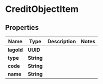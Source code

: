 

# CreditObjectItem


## Properties

| Name | Type | Description | Notes |
|------------ | ------------- | ------------- | -------------|
|**lagoId** | **UUID** |  |  |
|**type** | **String** |  |  |
|**code** | **String** |  |  |
|**name** | **String** |  |  |



